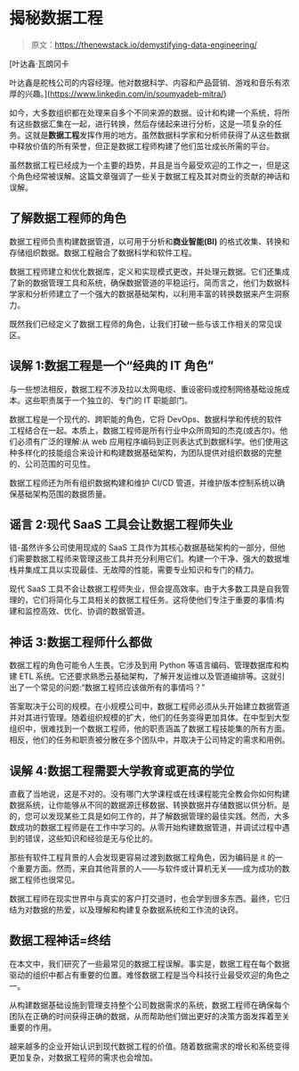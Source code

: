 # 揭秘数据工程

> 原文：<https://thenewstack.io/demystifying-data-engineering/>

[](https://www.linkedin.com/in/soumyadeb-mitra/)

 [叶达鑫·瓦朗冈卡

叶达鑫是舵栈公司的内容经理。他对数据科学、内容和产品营销、游戏和音乐有浓厚的兴趣。](https://www.linkedin.com/in/soumyadeb-mitra/) [](https://www.linkedin.com/in/soumyadeb-mitra/)

如今，大多数组织都在处理来自多个不同来源的数据。设计和构建一个系统，将所有这些数据汇集在一起，进行转换，然后存储起来进行分析，这是一项复杂的任务。这就是**数据工程**发挥作用的地方。虽然数据科学家和分析师获得了从这些数据中释放价值的所有荣誉，但正是数据工程师构建了他们茁壮成长所需的平台。

虽然数据工程已经成为一个主要的趋势，并且是当今最受欢迎的工作之一，但是这个角色经常被误解。这篇文章强调了一些关于数据工程及其对商业的贡献的神话和误解。

## 了解数据工程师的角色

数据工程师负责构建数据管道，以可用于分析和**商业智能(BI)** 的格式收集、转换和存储组织数据。数据工程融合了数据科学和软件工程。

数据工程师建立和优化数据库，定义和实现模式更改，并处理元数据。它们还集成了新的数据管理工具和系统，确保数据管道的平稳运行。简而言之，他们为数据科学家和分析师建立了一个强大的数据基础架构，以利用丰富的转换数据来产生洞察力。

既然我们已经定义了数据工程师的角色，让我们打破一些与该工作相关的常见误区。

## 误解 1:数据工程是一个“经典的 IT 角色”

与一些想法相反，数据工程不涉及拉以太网电缆、重设密码或控制网络基础设施成本。这些职责属于一个独立的、专门的 IT 职能部门。

数据工程是一个现代的、跨职能的角色，它将 DevOps、数据科学和传统的软件工程结合在一起。本质上，数据工程师是所有行业中众所周知的杰克(或吉尔)。他们必须有广泛的理解:从 web 应用程序编码到正则表达式到数据科学。他们使用这种多样化的技能组合来设计和构建数据基础架构，为团队提供对组织数据的完整的、公司范围的可见性。

数据工程师还为所有组织数据构建和维护 CI/CD 管道，并维护版本控制系统以确保基础架构范围的数据质量。

## 谣言 2:现代 SaaS 工具会让数据工程师失业

错-虽然许多公司使用现成的 SaaS 工具作为其核心数据基础架构的一部分，但他们需要数据工程师来管理这些工具并充分利用它们。构建一个干净、强大的数据堆栈并集成工具以实现最佳、无故障的性能，需要专业知识和专门的精力。

现代 SaaS 工具不会让数据工程师失业，但会提高效率。由于大多数工具是自我管理的，它们将简化与工具相关的数据工程任务。这将使他们专注于重要的事情:构建和监控高效、优化、协调的数据管道。

## 神话 3:数据工程师什么都做

数据工程的角色可能令人生畏。它涉及到用 Python 等语言编码、管理数据库和构建 ETL 系统。它还要求熟悉云基础架构，了解开发运维以及管道编排等。这就引出了一个常见的问题:“数据工程师应该做所有的事情吗？”

答案取决于公司的规模。在小规模公司中，数据工程师必须从头开始建立数据管道并对其进行管理。随着组织规模的扩大，他们的任务变得更加具体。在中型到大型组织中，很难找到一个数据工程师，他的职责涵盖了数据工程技能集的所有方面。相反，他们的任务和职责被分散在多个团队中，并取决于公司特定的需求和用例。

## 误解 4:数据工程需要大学教育或更高的学位

直截了当地说，这是不对的。没有哪门大学课程或在线课程能完全教会你如何构建数据系统，让你能够从不同的数据源迁移数据、转换数据并存储数据以供分析。是的，您可以发现某些工具是如何工作的，并了解数据管理的最佳实践。然而，大多数成功的数据工程师是在工作中学习的。从零开始构建数据管道，并调试过程中遇到的错误，这些知识和经验是无与伦比的。

那些有软件工程背景的人会发现更容易过渡到数据工程角色，因为编码是 it 的一个重要方面。然而，来自其他背景的人——与软件或计算机无关——成为成功的数据工程师也很常见。

数据工程师在现实世界中与真实的客户打交道时，也会学到很多东西。最终，它归结为对数据的热爱，以及理解和构建复杂数据系统和工作流的诀窍。

## 数据工程神话=终结

在本文中，我们研究了一些最常见的数据工程误解。事实是，数据工程在每个数据驱动的组织中都占有重要的位置。难怪数据工程是当今科技行业最受欢迎的角色之一。

从构建数据基础设施到管理支持整个公司数据需求的系统，数据工程师在确保每个团队在正确的时间获得正确的数据，从而帮助他们做出更好的决策方面发挥着至关重要的作用。

越来越多的企业开始认识到现代数据工程的价值。随着数据需求的增长和系统变得更加复杂，对数据工程师的需求也会增加。

<svg xmlns:xlink="http://www.w3.org/1999/xlink" viewBox="0 0 68 31" version="1.1"><title>Group</title> <desc>Created with Sketch.</desc></svg>